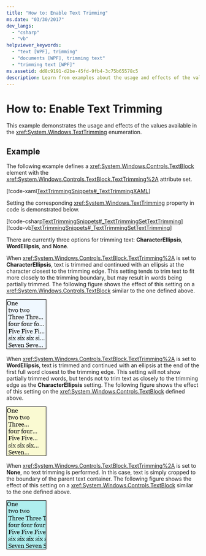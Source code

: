 ```yaml
---
title: "How to: Enable Text Trimming"
ms.date: "03/30/2017"
dev_langs:
  - "csharp"
  - "vb"
helpviewer_keywords:
  - "text [WPF], trimming"
  - "documents [WPF], trimming text"
  - "trimming text [WPF]"
ms.assetid: dd8c9191-d2be-45fd-9fb4-3c75b65578c5
description: Learn from examples about the usage and effects of the values available in the TextTrimming enumeration.
---
```


# How to: Enable Text Trimming

This example demonstrates the usage and effects of the values available in the <xref:System.Windows.TextTrimming> enumeration.

## Example

The following example defines a <xref:System.Windows.Controls.TextBlock> element with the <xref:System.Windows.Controls.TextBlock.TextTrimming%2A> attribute set.

[!code-xaml[TextTrimmingSnippets#_TextTrimmingXAML](~/samples/snippets/csharp/VS_Snippets_Wpf/TextTrimmingSnippets/CSharp/Window1.xaml#_texttrimmingxaml)]

Setting the corresponding <xref:System.Windows.TextTrimming> property in code is demonstrated below.

[!code-csharp[TextTrimmingSnippets#_TextTrimmingSetTextTrimming](~/samples/snippets/csharp/VS_Snippets_Wpf/TextTrimmingSnippets/CSharp/Window1.xaml.cs#_texttrimmingsettexttrimming)]
[!code-vb[TextTrimmingSnippets#_TextTrimmingSetTextTrimming](~/samples/snippets/visualbasic/VS_Snippets_Wpf/TextTrimmingSnippets/VisualBasic/Window1.xaml.vb#_texttrimmingsettexttrimming)]

There are currently three options for trimming text: **CharacterEllipsis**, **WordEllipsis**, and **None**.

When <xref:System.Windows.Controls.TextBlock.TextTrimming%2A> is set to **CharacterEllipsis**, text is trimmed and continued with an ellipsis at the character closest to the trimming edge.  This setting tends to trim text to fit more closely to the trimming boundary, but may result in words being partially trimmed.  The following figure shows the effect of this setting on a <xref:System.Windows.Controls.TextBlock> similar to the one defined above.

![Example: TextTrimming.CharacterEllipsis](./media/texttrimming-character.png "TextTrimming_Character")

When <xref:System.Windows.Controls.TextBlock.TextTrimming%2A> is set to **WordEllipsis**, text is trimmed and continued with an ellipsis at the end of the first full word closest to the trimming edge.  This setting will not show partially trimmed words, but tends not to trim text as closely to the trimming edge as the **CharacterEllipsis** setting.  The following figure shows the effect of this setting on the <xref:System.Windows.Controls.TextBlock> defined above.

![Example: TextTrimming.WordEllipsis](./media/texttrimming-word.png "TextTrimming_Word")

When <xref:System.Windows.Controls.TextBlock.TextTrimming%2A> is set to **None**, no text trimming is performed.  In this case, text is simply cropped to the boundary of the parent text container.  The following figure shows the effect of this setting on a <xref:System.Windows.Controls.TextBlock> similar to the one defined above.

![Example: TextTrimming.None](./media/texttrimming-none.png "TextTrimming_None")
